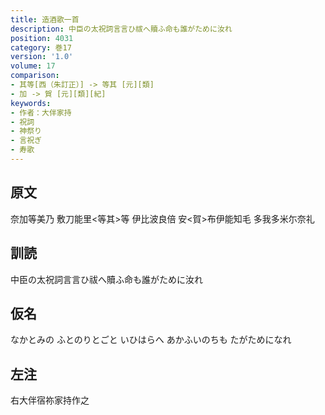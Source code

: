 ```yaml
---
title: 造酒歌一首
description: 中臣の太祝詞言言ひ祓へ贖ふ命も誰がために汝れ
position: 4031
category: 巻17
version: '1.0'
volume: 17
comparison:
- 其等[西（朱訂正）] -> 等其 [元][類]
- 加 -> 賀 [元][類][紀]
keywords:
- 作者：大伴家持
- 祝詞
- 神祭り
- 言祝ぎ
- 寿歌
---
```


## 原文

奈加等美乃 敷刀能里<等其>等 伊比波良倍 安<賀>布伊能知毛 多我多米尓奈礼

## 訓読

中臣の太祝詞言言ひ祓へ贖ふ命も誰がために汝れ

## 仮名

なかとみの ふとのりとごと いひはらへ あかふいのちも たがためになれ

## 左注

右大伴宿祢家持作之
